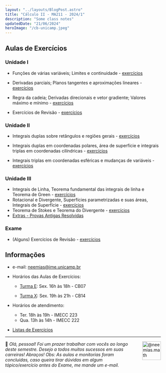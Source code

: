 ```yaml
---
layout: "../layouts/BlogPost.astro"
title: "Cálculo II - MA211 - 2024/1"
description: "Some class notes"
updatedDate: "21/06/2024"
heroImage: "/cb-unicamp.jpeg"
---
```


## Aulas de Exercícios
### Unidade I
- Funções de várias variáveis; Limites e continuidade - [exercícios](https://neemias.org/teaching/ma211-2024-i/exercises1.pdf)

- Derivadas parciais; Planos tangentes e aproximações lineares - [exercícios](https://neemias.org/teaching/ma211-2024-i/exercises2.pdf)

- Regra da cadeia; Derivadas direcionais e vetor gradiente; Valores máximo e mínimo - [exercícios](https://neemias.org/teaching/ma211-2024-i/exercises3.pdf)

- Exercícios de Revisão - [exercícios](https://neemias.org/teaching/ma211-2024-i/exercises4.pdf)

### Unidade II
- Integrais duplas sobre retângulos e regiões gerais - [exercícios](https://neemias.org/teaching/ma211-2024-i/exercises5.pdf)

- Integrais duplas em coordenadas polares, área de superfície e integrais triplas em coordenadas cilíndricas - [exercícios](https://neemias.org/teaching/ma211-2024-i/exercises6.pdf)

- Integrais triplas em coordenadas esféricas e mudanças de variáveis - [exercícios](https://neemias.org/teaching/ma211-2024-i/exercises7.pdf)

### Unidade III
- Integrais de Linha, Teorema fundamental das integrais de linha e Teorema de Green - [exercícios](https://neemias.org/teaching/ma211-2024-i/exercises8.pdf)
- Rotacional e Divergente, Superfícies parametrizadas e suas áreas, Integrais de Superfície - [exercícios](https://neemias.org/teaching/ma211-2024-i/exercises9.pdf)
- Teorema de Stokes e Teorema do Divergente - [exercícios](https://neemias.org/teaching/ma211-2024-i/exercises10.pdf)
- [Extras - Provas Antigas Resolvidas](https://drive.google.com/drive/folders/12H93BgwS3mUy8yYPvdGhm3ACIMVS0Gp7?usp=sharing)

### Exame
- (Alguns) Exercícios de Revisão - [exercícios](https://neemias.org/teaching/ma211-2024-i/exercises11.pdf)


## Informações
- e-mail: neemias@ime.unicamp.br
- Horários das Aulas de Exercícios:
  - [Turma E](https://www.math.stonybrook.edu/~joa/PUBLICATIONS/2024-1-MA211-CalcII/A-Calc_II_DE.html):  Sex. 16h às 18h - CB07 

  - [Turma X](https://www.math.stonybrook.edu/~joa/PUBLICATIONS/2024-1-MA211-CalcII/A-Calc_II_WX.html):  Sex. 19h às 21h - CB14 

- Horários de atendimento: 
  - Ter. 18h às 19h - IMECC 223
  - Qua. 13h às 14h - IMECC 222
- [Listas de Exercícios](https://www.math.stonybrook.edu/~joa/PUBLICATIONS/2024-1-MA211-CalcII/A-Exercicios.html)


---

 <img src="/avatar.png" style="width:60px; float: right;
    margin-left: 20px; margin-right:0;"  alt="@neemias.math">
    👋  *Olá, pessoal! Foi um prazer trabalhar com vocês ao longo deste semestre. Desejo a todos muitos sucessos em suas carreiras! Abraços!
    Obs: As aulas e monitorias foram concluídas, caso queira tirar dúvidas em algum tópico/exercício antes do Exame, me mande um e-mail.* 



